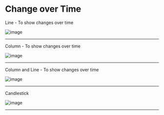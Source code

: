 # Change over Time

Line - To show changes over time

![image](https://github.com/avatorl/Deneb-Vega-Templates/assets/59934292/69b25f92-af20-4129-ad5b-6351bb8d4450)

---

Column - To show changes over time

![image](https://github.com/avatorl/Deneb-Vega-Templates/assets/59934292/2f2bb347-3ea6-4333-b8fe-879f14521199)

---

Column and Line - To show changes over time

![image](https://github.com/avatorl/Deneb-Vega-Templates/assets/59934292/cb16b9de-1c3a-40c1-9284-03d5d3fba0dd)

---

Candlestick

![image](https://github.com/avatorl/Deneb-Vega-Templates/assets/59934292/089b3ddc-10b1-426f-8606-e83f772a066c)

---

